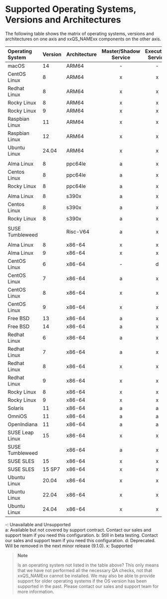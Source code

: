 # Supported Operating Systems, Versions and Architectures

The following table shows the matrix of operating systems, versions and architectures on one axis and 
xxQS_NAMExx components on the other axis. 

| Operating System | Version | Architecture | Master/Shadow Service | Execution Service | Admin/Submit Clients |
|:-----------------|:--------|:-------------|:---------------------:|:-----------------:|:--------------------:|
| macOS            | 14      | ARM64        |           -           |         -         |          b           |
| CentOS Linux     | 8       | ARM64        |           x           |         x         |          x           |
| Redhat Linux     | 8       | ARM64        |           x           |         x         |          x           |
| Rocky Linux      | 8       | ARM64        |           x           |         x         |          x           |
| Rocky Linux      | 9       | ARM64        |           x           |         x         |          x           |
| Raspbian Linux   | 11      | ARM64        |           x           |         x         |          x           |
| Raspbian Linux   | 12      | ARM64        |           x           |         x         |          x           |
| Ubuntu Linux     | 24.04   | ARM64        |           x           |         x         |          x           |
|                  |         |              |                       |                   |                      |
| Alma Linux       | 8       | ppc64le      |           a           |         x         |          x           |
| Centos Linux     | 8       | ppc64le      |           a           |         x         |          x           |
| Rocky Linux      | 8       | ppc64le      |           a           |         x         |          x           |
|                  |         |              |                       |                   |                      |
| Alma Linux       | 8       | s390x        |           a           |         x         |          x           |
| Centos Linux     | 8       | s390x        |           a           |         x         |          x           |
| Rocky Linux      | 8       | s390x        |           a           |         x         |          x           |
|                  |         |              |                       |                   |                      |
| SUSE Tumbleweed  |         | Risc-V64     |           a           |         x         |          x           |
|                  |         |              |                       |                   |                      |
| Alma Linux       | 8       | x86-64       |           x           |         x         |          x           |
| Alma Linux       | 9       | x86-64       |           x           |         x         |          x           |
| CentOS Linux     | 6       | x86-64       |           -           |         d         |          d           |
| CentOS Linux     | 7       | x86-64       |           a           |         x         |          x           |
| CentOS Linux     | 8       | x86-64       |           x           |         x         |          x           |
| CentOS Linux     | 9       | x86-64       |           x           |         x         |          x           |
| Free BSD         | 13      | x86-64       |           a           |         x         |          x           |
| Free BSD         | 14      | x86-64       |           a           |         x         |          x           |
| Redhat Linux     | 6       | x86-64       |           a           |         x         |          x           |
| Redhat Linux     | 7       | x86-64       |           a           |         x         |          x           |
| Redhat Linux     | 8       | x86-64       |           x           |         x         |          x           |
| Redhat Linux     | 9       | x86-64       |           x           |         x         |          x           |
| Rocky Linux      | 8       | x86-64       |           x           |         x         |          x           |
| Rocky Linux      | 9       | x86-64       |           x           |         x         |          x           |
| Solaris          | 11      | x86-64       |           a           |         a         |          x           |
| OmniOS           | 11      | x86-64       |           a           |         a         |          a           |
| OpenIndiana      | 11      | x86-64       |           a           |         a         |          a           |
| SUSE Leap Linux  | 15      | x86-64       |           x           |         x         |          x           |
| SUSE Tumbleweed  |         | x86-64       |           a           |         x         |          x           |
| SUSE SLES        | 15      | x86-64       |           x           |         x         |          x           |
| SUSE SLES        | 15 SP7  | x86-64       |           x           |         x         |          x           |
| Ubuntu Linux     | 20.04   | x86-64       |           x           |         x         |          x           |
| Ubuntu Linux     | 22.04   | x86-64       |           x           |         x         |          x           |
| Ubuntu Linux     | 24.04   | x86-64       |           x           |         x         |          x           |

  -: Unavailable and Unsupported  
  a: Available but not covered by support contract. Contact our sales and support team if you need this configuration.
  b: Still in beta testing. Contact our sales and support team if you need this configuration.
  d: Deprecated. Will be removed in the next minor release (9.1.0).
  x: Supported  

> **Note**
> 
> Is an operating system not listed in the table above? This only means that we have not performed all the 
> necessary QA checks, not that xxQS_NAMExx cannot be installed. We may also be able to provide support for 
> older operating systems if the OS version has been supported in the past. Please contact our sales and support 
> team for more information.

[//]: # (Each file has to end with two empty lines)

